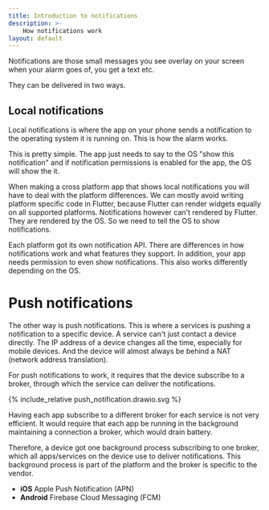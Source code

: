 ```yaml
---
title: Introduction to notifications
description: >-
    How notifications work
layout: default
---
```


Notifications are those small messages you see overlay on your screen when your
alarm goes of, you get a text etc.

They can be delivered in two ways.

## Local notifications

Local notifications is where the app on your phone sends a notification to the
operating system it is running on.
This is how the alarm works.

This is pretty simple.
The app just needs to say to the OS "show this notification" and if notification
permissions is enabled for the app, the OS will show the it.

When making a cross platform app that shows local notifications you will have to deal with the platform differences.
We can mostly avoid writing platform specific code in Flutter, because Flutter
can render widgets equally on all supported platforms.
Notifications however can't rendered by Flutter.
They are rendered by the OS.
So we need to tell the OS to show notifications.

Each platform got its own notification API.
There are differences in how notifications work and what features they support.
In addition, your app needs permission to even show notifications.
This also works differently depending on the OS.

# Push notifications

The other way is push notifications.
This is where a services is pushing a notification to a specific device.
A service can't just contact a device directly.
The IP address of a device changes all the time, especially for mobile devices.
And the device will almost always be behind a NAT (network address translation).

For push notifications to work, it requires that the device subscribe to a
broker, through which the service can deliver the notifications.

{% include_relative push_notification.drawio.svg %}

Having each app subscribe to a different broker for each service is not very
efficient.
It would require that each app be running in the background maintaining a
connection a broker, which would drain battery.

Therefore, a device got one background process subscribing to one broker, which
all apps/services on the device use to deliver notifications.
This background process is part of the platform and the broker is specific to
the vendor.

- **iOS** Apple Push Notification (APN)
- **Android** Firebase Cloud Messaging (FCM)